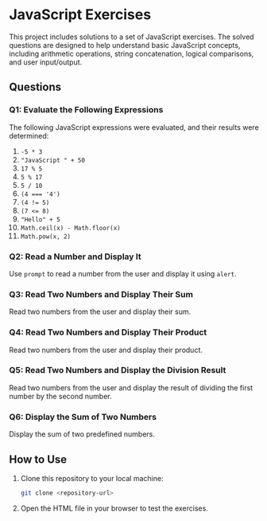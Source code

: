 # JavaScript Exercises

This project includes solutions to a set of JavaScript exercises. The solved questions are designed to help understand basic JavaScript concepts, including arithmetic operations, string concatenation, logical comparisons, and user input/output.

## Questions

### Q1: Evaluate the Following Expressions
The following JavaScript expressions were evaluated, and their results were determined:

1. `-5 * 3`  
2. `"JavaScript " + 50`  
3. `17 % 5`  
4. `5 % 17`  
5. `5 / 10`  
6. `(4 === '4')`  
7. `(4 != 5)`  
8. `(7 <= 8)`  
9. `"Hello" + 5`  
10. `Math.ceil(x) - Math.floor(x)`  
11. `Math.pow(x, 2)`  

### Q2: Read a Number and Display It
Use `prompt` to read a number from the user and display it using `alert`.

### Q3: Read Two Numbers and Display Their Sum
Read two numbers from the user and display their sum.

### Q4: Read Two Numbers and Display Their Product
Read two numbers from the user and display their product.

### Q5: Read Two Numbers and Display the Division Result
Read two numbers from the user and display the result of dividing the first number by the second number.

### Q6: Display the Sum of Two Numbers
Display the sum of two predefined numbers.

## How to Use

1. Clone this repository to your local machine:
   ```bash
   git clone <repository-url>
   ```
2. Open the HTML file in your browser to test the exercises.